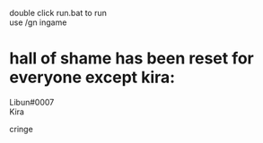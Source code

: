 double click run.bat to run<br>
use /gn ingame<br>

# hall of shame has been reset for everyone except kira:
Libun#0007<br>
Kira<br>


cringe
